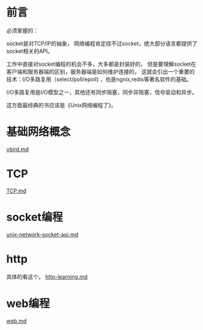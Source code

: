 <!--ts-->

<!--te-->

# 前言

必须掌握的： 

socket是对TCP/IP的抽象， 网络编程肯定绕不过socket，绝大部分语言都提供了socket相关的API。 

工作中直接对socket编程的机会不多，大多都是封装好的， 但是要理解socket在客户端和服务器端的区别，服务器端是如何维护连接的， 这就会引出一个重要的技术：I/O多路复用（select/poll/epoll) ，也是ngnix,redis等著名软件的基础。 

I/O多路复用是I/O模型之一，其他还有同步阻塞，同步非阻塞，信号驱动和异步。 

这方面最经典的书应该是《Unix网络编程了》。 

# 基础网络概念

 [vbird.md](vbird.md) 

# TCP

 [TCP.md](TCP.md) 

# socket编程

 [unix-network-socket-api.md](unix-network-socket-api.md) 

# http

具体的看这个。 [http-learning.md](http-learning.md) 

# web编程

 [web.md](web.md)


